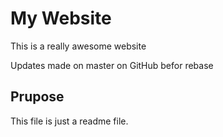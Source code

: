 # My Website

This is a really awesome website

Updates made on master on GitHub befor rebase

## Prupose

This file is just a readme file.
